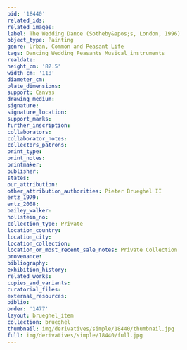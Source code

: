 ```yaml
---
pid: '18440'
related_ids: 
related_images: 
label: The Wedding Dance (Sotheby&apos;s, London, 1996)
object_type: Painting
genre: Urban, Common and Peasant Life
tags: Dancing Wedding Peasants Musical_instruments
realdate: 
height_cm: '82.5'
width_cm: '118'
diameter_cm: 
plate_dimensions: 
support: Canvas
drawing_medium: 
signature: 
signature_location: 
support_marks: 
further_inscription: 
collaborators: 
collaborator_notes: 
collectors_patrons: 
print_type: 
print_notes: 
printmaker: 
publisher: 
states: 
our_attribution: 
other_attribution_authorities: Pieter Brueghel II
ertz_1979: 
ertz_2008: 
bailey_walker: 
hollstein_no: 
collection_type: Private
location_country: 
location_city: 
location_collection: 
location_or_most_recent_sale_notes: Private Collection
provenance: 
bibliography: 
exhibition_history: 
related_works: 
copies_and_variants: 
curatorial_files: 
external_resources: 
biblio: 
order: '1477'
layout: brueghel_item
collection: brueghel
thumbnail: img/derivatives/simple/18440/thumbnail.jpg
full: img/derivatives/simple/18440/full.jpg
---
```

